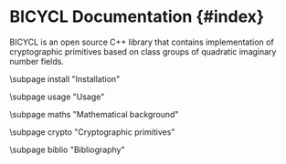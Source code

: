 # BICYCL Documentation {#index}

BICYCL is an open source C++ library that contains implementation of
cryptographic primitives based on class groups of quadratic imaginary number
fields.

\subpage install "Installation"

\subpage usage "Usage"

\subpage maths "Mathematical background"

\subpage crypto "Cryptographic primitives"

\subpage biblio "Bibliography"
